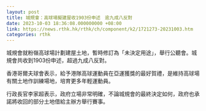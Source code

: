 ```yaml
---
layout: post
title: 城規會：高球場擬建屋收1903份申述　逾九成八反對
date: 2023-10-03 18:36:08.000000000 +08:00
link: https://news.rthk.hk/rthk/ch/component/k2/1721273-20231003.htm
categories: rthk
---
```


城規會就粉嶺高球場計劃建屋土地，暫時修訂為「未決定用途」，舉行公聽會。城規會共收到1903份申述，超過九成八反對。

香港哥爾夫球會表示，給予港隊高球運動員在亞運獲獎的最好賀禮，是維持高球場有關土地作訓練場地，培育更多年輕運動員。

行政長官李家超表示，政府立場非常明確，不論城規會的最終決定如何，政府也承諾將收回的部分土地借給主辦方舉行賽事。
